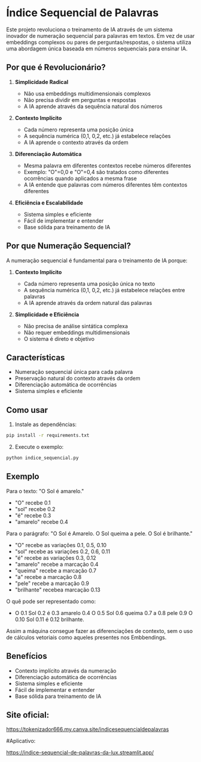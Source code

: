 # Índice Sequencial de Palavras

Este projeto revoluciona o treinamento de IA através de um sistema inovador de numeração sequencial para palavras em textos. Em vez de usar embeddings complexos ou pares de perguntas/respostas, o sistema utiliza uma abordagem única baseada em números sequenciais para ensinar IA.

## Por que é Revolucionário?

1. **Simplicidade Radical**
   - Não usa embeddings multidimensionais complexos
   - Não precisa dividir em perguntas e respostas
   - A IA aprende através da sequência natural dos números

2. **Contexto Implícito**
   - Cada número representa uma posição única
   - A sequência numérica (0,1, 0,2, etc.) já estabelece relações
   - A IA aprende o contexto através da ordem

3. **Diferenciação Automática**
   - Mesma palavra em diferentes contextos recebe números diferentes
   - Exemplo: "O"=0,0 e "O"=0,4 são tratados como diferentes ocorrências quando aplicados a mesma frase
   - A IA entende que palavras com números diferentes têm contextos diferentes

4. **Eficiência e Escalabilidade**
   - Sistema simples e eficiente
   - Fácil de implementar e entender
   - Base sólida para treinamento de IA

## Por que Numeração Sequencial?

A numeração sequencial é fundamental para o treinamento de IA porque:

1. **Contexto Implícito**
   - Cada número representa uma posição única no texto
   - A sequência numérica (0,1, 0,2, etc.) já estabelece relações entre palavras
   - A IA aprende através da ordem natural das palavras

2. **Simplicidade e Eficiência**
   - Não precisa de análise sintática complexa
   - Não requer embeddings multidimensionais
   - O sistema é direto e objetivo

## Características

- Numeração sequencial única para cada palavra
- Preservação natural do contexto através da ordem
- Diferenciação automática de ocorrências
- Sistema simples e eficiente

## Como usar

1. Instale as dependências:
```bash
pip install -r requirements.txt
```

2. Execute o exemplo:
```bash
python indice_sequencial.py
```

## Exemplo

Para o texto: "O Sol é amarelo."
- "O" recebe 0.1
- "sol" recebe 0.2
- "é" recebe 0.3
- "amarelo" recebe 0.4

Para o parágrafo: "O Sol é Amarelo. O Sol queima a pele. O Sol é brilhante."
- "O" recebe as variações 0.1, 0.5, 0.10
- "sol" recebe as variações 0.2, 0.6, 0.11
- "é" recebe as variações 0.3, 0.12
- "amarelo" recebe a marcação 0.4
- "queima" recebe a marcação 0.7
- "a" recebe a marcação 0.8
- "pele" recebe a marcação 0.9
- "brilhante" recebea marcação 0.13

O quê pode ser representado como:
- O
0.1
Sol
0.2
é
0.3
amarelo
0.4
O
0.5
Sol
0.6
queima
0.7
a
0.8
pele
0.9
O
0.10
Sol
0.11
é
0.12
brilhante.

Assim a máquina consegue fazer as diferenciações de contexto, sem o uso de cálculos vetoriais como aqueles presentes nos Embbendings.

## Benefícios

- Contexto implícito através da numeração
- Diferenciação automática de ocorrências
- Sistema simples e eficiente
- Fácil de implementar e entender
- Base sólida para treinamento de IA


## Site oficial:

https://tokenizador666.my.canva.site/indicesequencialdepalavras

#Aplicativo:

https://indice-sequencial-de-palavras-da-lux.streamlit.app/



